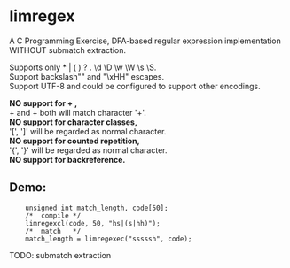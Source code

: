 # limregex
A C Programming Exercise,
DFA-based regular expression implementation
WITHOUT submatch extraction.  
  
Supports only * | ( ) ? . \d \D \w \W \s \S.  
Support backslash"\" and "\xHH" escapes.  
Support UTF-8 and could be configured to support other encodings.  
  
**NO support for + ,**  
     + and \+ both will match character '+'.  
**NO support for character classes,**  
     '[', ']' will be regarded as normal character.  
**NO support for counted repetition,**  
     '{', '}' will be regarded as normal character.  
**NO support for backreference.**  

## Demo:
        unsigned int match_length, code[50];
        /*  compile */
        limregexcl(code, 50, "hs|(s|hh)");
        /*  match   */
        match_length = limregexec("sssssh", code);

TODO: submatch extraction  
